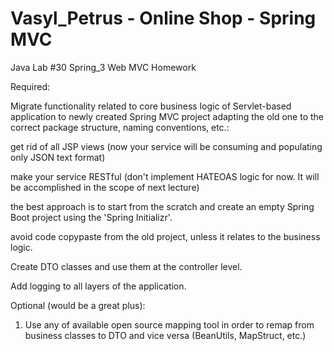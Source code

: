 # Vasyl_Petrus - Online Shop - Spring MVC
Java Lab #30
Spring_3 Web MVC Homework 
 

Required: 

Migrate functionality related to core business logic of Servlet-based application to newly created Spring MVC project adapting the old one to the correct package structure, naming conventions, etc.: 

get rid of all JSP views (now your service will be consuming and populating only JSON text format) 

make your service RESTful (don't implement HATEOAS logic for now. It will be accomplished in the scope of next lecture) 

the best approach is to start from the scratch and create an empty Spring Boot project using the 'Spring Initializr'. 

avoid code copypaste from the old project, unless it relates to the business logic. 

Create DTO classes and use them at the controller level. 

Add logging to all layers of the application. 

 

Optional (would be a great plus): 

1. Use any of available open source mapping tool in order to remap from business classes to DTO and vice versa (BeanUtils, MapStruct, etc.) 
